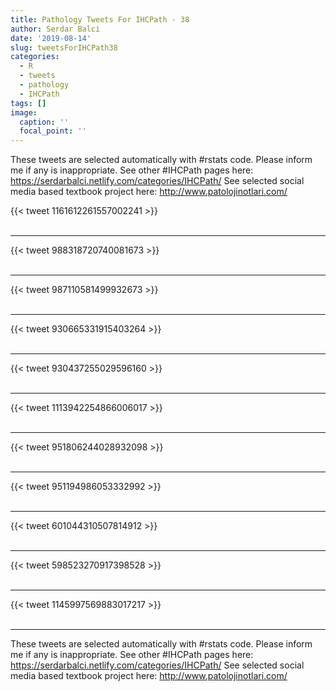 ```yaml
---
title: Pathology Tweets For IHCPath - 38
author: Serdar Balci
date: '2019-08-14'
slug: tweetsForIHCPath38
categories:
  - R
  - tweets
  - pathology
  - IHCPath
tags: []
image:
  caption: ''
  focal_point: ''
---
```



These tweets are selected automatically with #rstats code. Please inform me if any is inappropriate.
See other #IHCPath pages here: https://serdarbalci.netlify.com/categories/IHCPath/ 
See selected social media based textbook project here: http://www.patolojinotlari.com/

{{< tweet 1161612261557002241 >}}
<br>
<br>
<hr>
{{< tweet 988318720740081673 >}}
<br>
<br>
<hr>
{{< tweet 987110581499932673 >}}
<br>
<br>
<hr>
{{< tweet 930665331915403264 >}}
<br>
<br>
<hr>
{{< tweet 930437255029596160 >}}
<br>
<br>
<hr>
{{< tweet 1113942254866006017 >}}
<br>
<br>
<hr>
{{< tweet 951806244028932098 >}}
<br>
<br>
<hr>
{{< tweet 951194986053332992 >}}
<br>
<br>
<hr>
{{< tweet 601044310507814912 >}}
<br>
<br>
<hr>
{{< tweet 598523270917398528 >}}
<br>
<br>
<hr>
{{< tweet 1145997569883017217 >}}
<br>
<br>
<hr>


These tweets are selected automatically with #rstats code. Please inform me if any is inappropriate.
See other #IHCPath pages here: https://serdarbalci.netlify.com/categories/IHCPath/ 
See selected social media based textbook project here: http://www.patolojinotlari.com/
